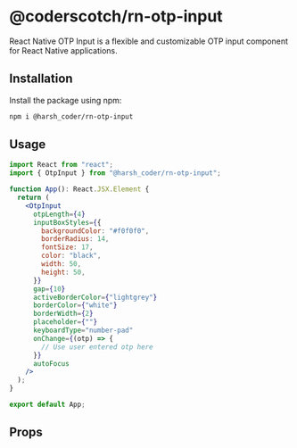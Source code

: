 # @coderscotch/rn-otp-input

React Native OTP Input is a flexible and customizable OTP input component for React Native applications.

## Installation

Install the package using npm:

```bash
npm i @harsh_coder/rn-otp-input
```

## Usage

```jsx
import React from "react";
import { OtpInput } from "@harsh_coder/rn-otp-input";

function App(): React.JSX.Element {
  return (
    <OtpInput
      otpLength={4}
      inputBoxStyles={{
        backgroundColor: "#f0f0f0",
        borderRadius: 14,
        fontSize: 17,
        color: "black",
        width: 50,
        height: 50,
      }}
      gap={10}
      activeBorderColor={"lightgrey"}
      borderColor={"white"}
      borderWidth={2}
      placeholder={""}
      keyboardType="number-pad"
      onChange={(otp) => {
        // Use user entered otp here
      }}
      autoFocus
    />
  );
}

export default App;
```

## Props

